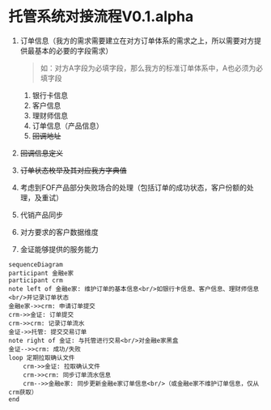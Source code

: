 # 托管系统对接流程V0.1.alpha

1. 订单信息（我方的需求需要建立在对方订单体系的需求之上，所以需要对方提供最基本的必要的字段需求）

   > 如：对方A字段为必填字段，那么我方的标准订单体系中，A也必须为必填字段

   1. 银行卡信息
   2. 客户信息
   3. 理财师信息
   4. 订单信息（产品信息）
   5. <del>回调地址</del>

2. <del>回调信息定义</del>

3. <del> 订单状态枚举及其对应我方字典值</del>

4. 考虑到FOF产品部分失败场合的处理（包括订单的成功状态，客户份额的处理，及重试）

5. 代销产品同步

6. 对方要求的客户数据维度

7. 金证能够提供的服务能力



``` mermaid
sequenceDiagram
participant 金融e家
participant crm
note left of 金融e家: 维护订单的基本信息<br/>如银行卡信息、客户信息、理财师信息<br/>并记录订单状态
金融e家->>crm: 申请订单提交
crm->>金证: 订单提交
crm->>crm: 记录订单流水
金证->>托管: 提交交易订单
note right of 金证: 与托管进行交易<br/>对金融e家黑盒
金证-->>crm: 成功/失败
loop 定期拉取确认文件
	crm->>金证: 拉取确认文件
	crm->>crm: 同步订单流水信息
	crm-->>金融e家: 同步更新金融e家订单信息<br/>（或金融e家不维护订单信息，仅从crm获取）
end

```

